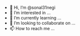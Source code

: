- 👋 Hi, I’m @sonal31negi
- 👀 I’m interested in ...
- 🌱 I’m currently learning ...
- 💞️ I’m looking to collaborate on ...
- 📫 How to reach me ...

<!---
sonal31negi/sonal31negi is a ✨ special ✨ repository because its `README.md` (this file) appears on your GitHub profile.
You can click the Preview link to take a look at your changes.
--->
